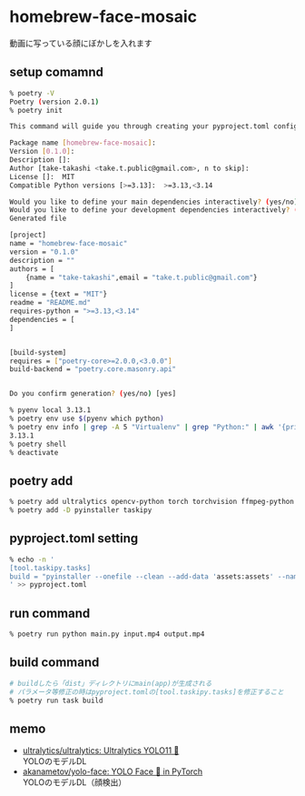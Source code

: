 # homebrew-face-mosaic

動画に写っている顔にぼかしを入れます

## setup comamnd

```bash
% poetry -V
Poetry (version 2.0.1)
% poetry init

This command will guide you through creating your pyproject.toml config.

Package name [homebrew-face-mosaic]:  
Version [0.1.0]:  
Description []:  
Author [take-takashi <take.t.public@gmail.com>, n to skip]:  
License []:  MIT
Compatible Python versions [>=3.13]:  >=3.13,<3.14

Would you like to define your main dependencies interactively? (yes/no) [yes] no
Would you like to define your development dependencies interactively? (yes/no) [yes] no
Generated file

[project]
name = "homebrew-face-mosaic"
version = "0.1.0"
description = ""
authors = [
    {name = "take-takashi",email = "take.t.public@gmail.com"}
]
license = {text = "MIT"}
readme = "README.md"
requires-python = ">=3.13,<3.14"
dependencies = [
]


[build-system]
requires = ["poetry-core>=2.0.0,<3.0.0"]
build-backend = "poetry.core.masonry.api"


Do you confirm generation? (yes/no) [yes]

% pyenv local 3.13.1
% poetry env use $(pyenv which python)
% poetry env info | grep -A 5 "Virtualenv" | grep "Python:" | awk '{print $2}'
3.13.1
% poetry shell
% deactivate
```

## poetry add

```bash
% poetry add ultralytics opencv-python torch torchvision ffmpeg-python "numpy<=2.1.1"
% poetry add -D pyinstaller taskipy
```

## pyproject.toml setting

```bash
% echo -n '
[tool.taskipy.tasks]
build = "pyinstaller --onefile --clean --add-data 'assets:assets' --name 'face-mosaic' main.py"
' >> pyproject.toml
```

## run command

```bash
% poetry run python main.py input.mp4 output.mp4
```

## build command

```bash
# buildしたら「dist」ディレクトリにmain(app)が生成される
# パラメータ等修正の時はpyproject.tomlの[tool.taskipy.tasks]を修正すること
% poetry run task build
```

## memo

- [ultralytics/ultralytics: Ultralytics YOLO11 🚀](https://github.com/ultralytics/ultralytics)  
  YOLOのモデルDL
- [akanametov/yolo-face: YOLO Face 🚀 in PyTorch](https://github.com/akanametov/yolo-face?tab=readme-ov-file)  
  YOLOのモデルDL（顔検出）
